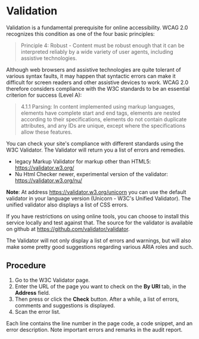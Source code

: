 # Validation

Validation is a fundamental prerequisite for online accessibility. WCAG 2.0 recognizes this condition as one of the four basic principles:

> Principle 4: Robust - Content must be robust enough that it can be interpreted reliably by a wide variety of user agents, including assistive technologies.  

Although web browsers and assistive technologies are quite tolerant of various syntax faults, it may happen that syntactic errors can make it difficult for screen readers and other assistive devices to work. WCAG 2.0 therefore considers compliance with the W3C standards to be an essential criterion for success (Level A): 

> 4.1.1 Parsing: In content implemented using markup languages, elements have complete start and end tags, elements are nested according to their specifications, elements do not contain duplicate attributes, and any IDs are unique, except where the specifications allow these features.

You can check your site's compliance with different standards using the W3C Validator. The Validator will return you a list of errors and remedies.
*	legacy Markup Validator for markup other than HTML5:  https://validator.w3.org/
*	Nu Html Checker newer, experimental version of the validator: https://validator.w3.org/nu/

**Note**: At address https://validator.w3.org/unicorn you can use the default validator in your language version (Unicorn - W3C's Unified Validator). The unified validator also displays a list of CSS errors.

If you have restrictions on using online tools, you can choose to install this service locally and test against that. The source for the validator is available on github at https://github.com/validator/validator.

The Validator will not only display a list of errors and warnings, but will also make some pretty good suggestions regarding various ARIA roles and such.
## Procedure
1. Go to the W3C Validator page.
2. Enter the URL of the page you want to check on the **By URI** tab, in the **Address** field.
3. Then press or click the **Check** button. After a while, a list of errors, comments and suggestions is displayed.
4. Scan the error list.

Each line contains the line number in the page code, a code snippet, and an error description.
Note important errors and remarks in the audit report.
